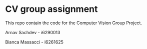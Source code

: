 # CV group assignment

This repo contain the code for the Computer Vision Group Project.

Arnav Sachdev - i6290013 

Bianca Massacci - i6261625
